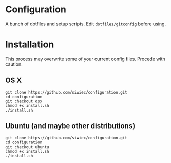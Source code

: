 # Configuration
A bunch of dotfiles and setup scripts. Edit `dotfiles/gitconfig` before using.

# Installation
This process may overwrite some of your current config files. Procede with caution.

## OS X
```
git clone https://github.com/siwiec/configuration.git
cd configuration
git checkout osx
chmod +x install.sh
./install.sh
```

## Ubuntu (and maybe other distributions)
```
git clone https://github.com/siwiec/configuration.git
cd configuration
git checkout ubuntu
chmod +x install.sh
./install.sh
```



